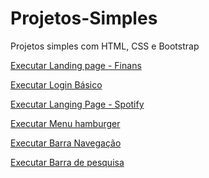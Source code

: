 # Projetos-Simples
 Projetos simples com HTML, CSS e Bootstrap


<a href="https://gustavomonteiro95.github.io/Projetos-Simples/Finans_Bootstrap 4/index.html" target="_blank">Executar Landing page - Finans</a>

<a href="https://gustavomonteiro95.github.io/Projetos-Simples/Login-Basico/login.html" target="_blank">Executar Login Básico</a>

<a href="https://gustavomonteiro95.github.io/Projetos-Simples/projeto-inicial-spotify/index.html" target="_blank">Executar Langing Page - Spotify</a>

<a href="https://gustavomonteiro95.github.io/Projetos-Simples/Hamburguer Menu/hamburger.html" target="_blank">Executar Menu hamburger</a>

<a href="https://gustavomonteiro95.github.io/Projetos-Simples/Navegacao/navigation.html" target="_blank">Executar Barra Navegação</a>

<a href="https://gustavomonteiro95.github.io/Projetos-Simples/Simple Search Bar/search.html" target="_blank">Executar Barra de pesquisa</a>